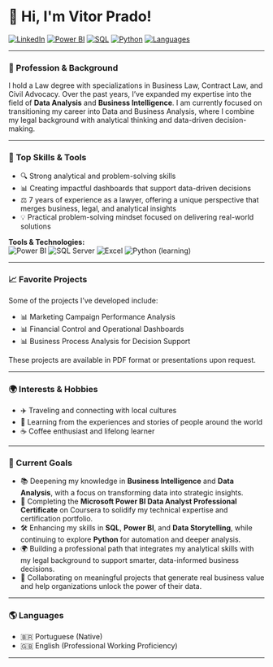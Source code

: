 # 👋 Hi, I'm Vitor Prado!

[![LinkedIn](https://img.shields.io/badge/LinkedIn-vitorcprado-blue?logo=linkedin&style=flat-square)](https://www.linkedin.com/in/vitorcprado/)
[![Power BI](https://img.shields.io/badge/Power%20BI-Data%20Visualization-F2C811?logo=powerbi&logoColor=black&style=flat-square)](https://powerbi.microsoft.com/)
[![SQL](https://img.shields.io/badge/SQL-Data%20Querying-4479A1?logo=postgresql&logoColor=white&style=flat-square)]()
[![Python](https://img.shields.io/badge/Python-Learning%20in%20Progress-3776AB?logo=python&logoColor=white&style=flat-square)]()
[![Languages](https://img.shields.io/badge/Languages-PT%20%7C%20EN-green?style=flat-square)]()

---

### 💼 Profession & Background
I hold a Law degree with specializations in Business Law, Contract Law, and Civil Advocacy. Over the past years, I’ve expanded my expertise into the field of **Data Analysis** and **Business Intelligence**. I am currently focused on transitioning my career into Data and Business Analysis, where I combine my legal background with analytical thinking and data-driven decision-making.

---

### 🚀 Top Skills & Tools
- 🔍 Strong analytical and problem-solving skills  
- 📊 Creating impactful dashboards that support data-driven decisions  
- ⚖️ 7 years of experience as a lawyer, offering a unique perspective that merges business, legal, and analytical insights  
- 💡 Practical problem-solving mindset focused on delivering real-world solutions  

**Tools & Technologies:**  
![Power BI](https://img.shields.io/badge/-Power%20BI-F2C811?logo=powerbi&logoColor=black&style=flat-square)
![SQL Server](https://img.shields.io/badge/-SQL%20Server-CC2927?logo=microsoftsqlserver&logoColor=white&style=flat-square)
![Excel](https://img.shields.io/badge/-Excel-217346?logo=microsoftexcel&logoColor=white&style=flat-square)
![Python (learning)](https://img.shields.io/badge/-Python%20(learning)-3776AB?logo=python&logoColor=white&style=flat-square)

---

### 📈 Favorite Projects
Some of the projects I’ve developed include:  
- 📊 Marketing Campaign Performance Analysis  
- 📊 Financial Control and Operational Dashboards  
- 📊 Business Process Analysis for Decision Support  

These projects are available in PDF format or presentations upon request.

---

### 🌍 Interests & Hobbies
- ✈️ Traveling and connecting with local cultures  
- 🧳 Learning from the experiences and stories of people around the world  
- ☕ Coffee enthusiast and lifelong learner  

---

### 🎯 Current Goals
- 📚 Deepening my knowledge in **Business Intelligence** and **Data Analysis**, with a focus on transforming data into strategic insights.  
- 🧠 Completing the **Microsoft Power BI Data Analyst Professional Certificate** on Coursera to solidify my technical expertise and certification portfolio.  
- 🛠️ Enhancing my skills in **SQL**, **Power BI**, and **Data Storytelling**, while continuing to explore **Python** for automation and deeper analysis.  
- 🌍 Building a professional path that integrates my analytical skills with my legal background to support smarter, data-informed business decisions.  
- 🔄 Collaborating on meaningful projects that generate real business value and help organizations unlock the power of their data.

---

### 🌎 Languages
- 🇧🇷 Portuguese (Native)  
- 🇬🇧 English (Professional Working Proficiency)  

---
